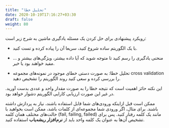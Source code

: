 ```yaml
---
title: "تحلیل خطا"
date: 2020-10-19T17:16:27+03:30
draft: false
weight: 80
---
```


رویکرد پیشنهادی برای حل کردن یک مسئله یادگیری ماشین به شرح زیر است:

- با یک الگوریتم ساده شروع کنید، سریعا آن را پیاده کرده و تست کنید.

-  منحنی یادگیری را رسم کنید تا متوجه شوید که آیا داده بیشتر، ویژگی‌های بیشتر و ... مفید خواهند بود یا خیر.

- تحلیل خطا: به صورت دستی خطای موجود در نمونه‌های مجموعه cross validation را بررسی کرده و سعی کنید روند الگوریتم را تشخیص دهید.

این نکته حائز اهمیت است که نتیجه خطا را به صورت مقدار واحد و عددی بدست آورید. در غیر این صورت ارزیابی کارایی الگوریتم دشوار خواهد بود.

 ممکن است قبل ازاینکه ورودی‌های شما قابل استفاده باشند، نیاز به پردازش داشته باشند. برای مثال، اگر ورودی شما مجموعه‌ای از کلمات باشد، ممکن است بخواهید با حالت‌های مختلف همان کلمه (fail, failing, failed) مانند یک کلمه رفتار کنید. پس برای تشخیص آن‌ها به عنوان یک کلمه واحد باید از **نرم‌افزار ریشه‌یاب** استفاده کنید.